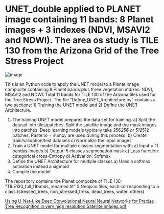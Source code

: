 # UNET_double applied to PLANET image containing 11 bands: 8 Planet images  + 3 indexes (NDVI, MSAVI2 and NDWI). The area os study is TILE 130 from the Arizona Grid of the Tree Stress Project
![image](https://github.com/user-attachments/assets/9552f989-c7e8-4255-9372-c5d76cd2440a)

This is an Python code to apply the UNET model to a Planet image composite containing 8 Planet bands plus three vegetation indixes: NDVI, MSAVI2 and NDWI. Total 11 bands for TILE 130 of the Arizona tiles used for the Tree Stress Project.
The file "Define_UNET_Architecture.py" contains a two sections: 1) Training the UNET model and 2) Define the UNET Architecture.
  1) The training UNET model prepares the data set for training.
    a)   Split the dataset into tiles/patches: Split the satellite image and the mask images into patches. Deep learning models typically take 256*256 or 512*512 patches. Rasterio + numpy are used during this process.
    b)   Create train/validation/test datasets
    c)   Normalize the input images
  2)  Train a UNET model for multiple classes segmentation with:
      a) Input = 11 bandas images
      b)  Output: 5 classes segmenation mask
      c)  Loss function: categorical cross-Entropy
      d)  Activation: Softmax
  3)  Define the UNET Architecture for multiple classes
      a) Uses a softmax activation instead a sigmoid
  4)  Compile the model

The repository contains the Planet composite of TILE 130: "TILE130_full_11bands_renamed.tif"
5 Geojson files, each corresponding to a class (stressed_trees, non_stressed_tress, dead_trees, water, others)





[Using U-Net-Like Deep Convolutional Neural Neural Networks for Precise Tree Recognition in very high resolution Satellite images.pdf](https://github.com/user-attachments/files/19522980/Using.U-Net-Like.Deep.Convolutional.Neural.Neural.Networks.for.Precise.Tree.Recognition.in.very.high.resolution.Satellite.images.pdf)
